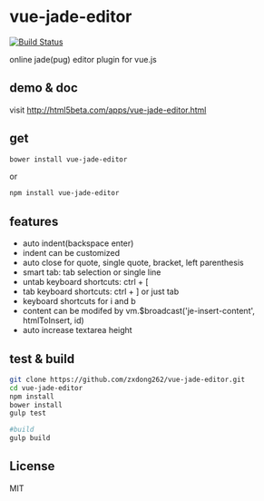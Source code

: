 # vue-jade-editor
[![Build Status](https://travis-ci.org/zxdong262/vue-jade-editor.svg?branch=master)](https://travis-ci.org/zxdong262/vue-jade-editor)

online jade(pug) editor plugin for vue.js

## demo & doc
visit <a href='http://html5beta.com/apps/vue-jade-editor.html'>http://html5beta.com/apps/vue-jade-editor.html</a>

## get
```bash
bower install vue-jade-editor
```

or

```bash
npm install vue-jade-editor
```

## features
- auto indent(backspace enter)
- indent can be customized
- auto close for quote, single quote, bracket, left parenthesis
- smart tab: tab selection or single line
- untab keyboard shortcuts: ctrl + [
- tab keyboard shortcuts: ctrl + ] or just tab
- keyboard shortcuts for i and b
- content can be modifed by vm.$broadcast('je-insert-content', htmlToInsert, id)
- auto increase textarea height

## test & build
```bash
git clone https://github.com/zxdong262/vue-jade-editor.git
cd vue-jade-editor
npm install
bower install
gulp test

#build
gulp build

```

## License
MIT

